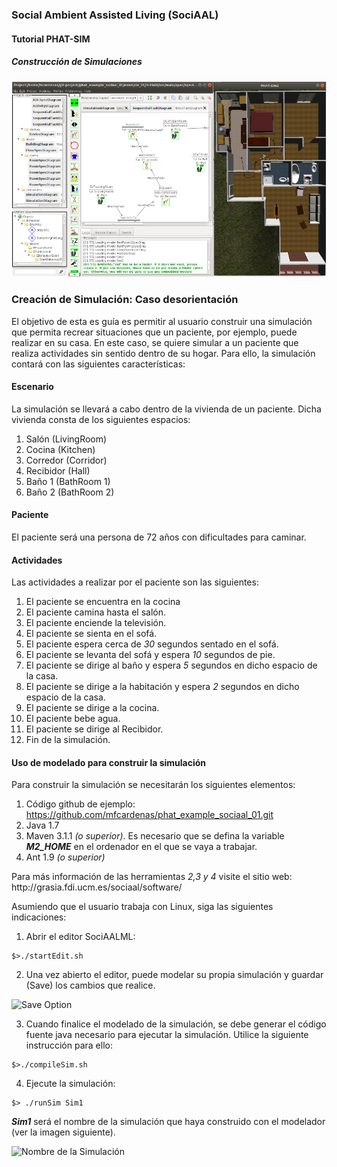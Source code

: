 ### Social Ambient Assisted Living (SociAAL)
#### Tutorial PHAT-SIM
##### Construcción de Simulaciones

<img src="https://github.com/mfcardenas/phat_example_sociaal_01/blob/master/img/img_portada_01.png" title="SociAAL Tool"/>

### Creación de Simulación: Caso desorientación

<p>El objetivo de esta es guía es permitir al usuario construir una simulación que permita recrear situaciones que un paciente, por ejemplo, puede realizar en su casa. En este caso, se quiere simular a un paciente que realiza actividades sin sentido dentro de su hogar. Para ello, la simulación contará con las siguientes características:</p>

#### Escenario
<p>La simulación se llevará a cabo dentro de la vivienda de un paciente. Dicha vivienda consta de los siguientes espacios:</p>

1. Salón (LivingRoom)
2. Cocina (Kitchen)
3. Corredor (Corridor)
4. Recibidor (Hall)
5. Baño 1 (BathRoom 1)
6. Baño 2 (BathRoom 2)

#### Paciente
<p>El paciente será una persona de 72 años con dificultades para caminar.</p>

#### Actividades
<p>Las actividades a realizar por el paciente son las siguientes:</p>

1. El paciente se encuentra en la cocina
2. El paciente camina hasta el salón.
3. El paciente enciende la televisión.
4. El paciente se sienta en el sofá.
5. El paciente espera cerca de <i>30</i> segundos sentado en el sofá.
6. El paciente se levanta del sofá y espera <i>10</i> segundos de pie.
7. El paciente se dirige al baño y espera <i>5</i> segundos en dicho espacio de la casa.
8. El paciente se dirige a la habitación y espera <i>2</i> segundos en dicho espacio de la casa.
9. El paciente se dirige a la cocina.
10. El paciente bebe agua.
11. El paciente se dirige al Recibidor.
12. Fin de la simulación.

#### Uso de modelado para construir la simulación

<p>Para construir la simulación se necesitarán los siguientes elementos:</p>

1. Código github de ejemplo: https://github.com/mfcardenas/phat_example_sociaal_01.git
2. Java 1.7
3. Maven 3.1.1 <i>(o superior)</i>. Es necesario que se defina la variable <i><b>M2_HOME</b></i> en el ordenador en el que se vaya a trabajar.
4. Ant 1.9 <i>(o superior)</i>

<p>Para más información de las herramientas <i>2,3 y 4</i> visite el sitio web: http://grasia.fdi.ucm.es/sociaal/software/</p>

<p>Asumiendo que el usuario trabaja con Linux, siga las siguientes indicaciones:</p>

1. Abrir el editor SociAALML: 
```
$>./startEdit.sh
```
2. Una vez abierto el editor, puede modelar su propia simulación y guardar (Save) los cambios que realice.

<img src="https://github.com/mfcardenas/phat_example_sociaal_01/blob/master/img/img_portada_03.png" title="Save Option"/>

3. Cuando finalice el modelado de la simulación, se debe generar el código fuente java necesario para ejecutar la simulación. Utilice la siguiente instrucción para ello:
```
$>./compileSim.sh
```
4. Ejecute la simulación: 
```
$> ./runSim Sim1 
```

<p><i><b>Sim1</b></i> será el nombre de la simulación que haya construido con el modelador (ver la imagen siguiente).</p>
<img src="https://github.com/mfcardenas/phat_example_sociaal_01/blob/master/img/img_portada_02.png" title="Nombre de la Simulación"/>

